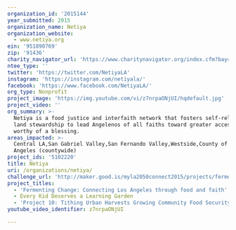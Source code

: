```yaml
---
organization_id: '2015144'
year_submitted: 2015
organization_name: Netiya
organization_website:
  - www.netiya.org
ein: '951890769'
zip: '91436'
charity_navigator_url: 'https://www.charitynavigator.org/index.cfm?bay=search.profile&ein=951890769'
ntee_type: ''
twitter: 'https://twitter.com/NetiyaLA'
instagram: 'https://instagram.com/netiyala/'
facebook: 'https://www.facebook.com/NetiyaLA/'
org_type: Nonprofit
project_image: 'https://img.youtube.com/vi/z7nrpaONjUI/hqdefault.jpg'
project_video: ''
org_summary: >-
  Netiya is a food justice and interfaith network that fosters self-reliance and
  land stewardship to lead Angelenos of all faiths toward greater access to food
  worthy of a blessing.
areas_impacted: >-
  Central LA,San Gabriel Valley,San Fernando Valley,Westside,County of Los
  Angeles (countywide)
project_ids: '5102220'
title: Netiya
uri: /organizations/netiya/
challenge_url: 'http://maker.good.is/myla2050connect2015/projects/fermentingchange.html'
project_titles:
  - 'Fermenting Change: Connecting Los Angeles through food and faith'
  - Every Kid Deserves a Learning Garden
  - 'Project 10: Tithing Urban Harvests Growing Community Food Security'
youtube_video_identifier: z7nrpaONjUI

---
```

